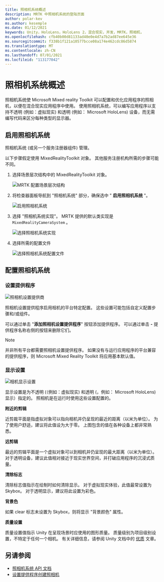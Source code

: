 ```yaml
---
title: 照相机系统概述
description: MRTK 中照相机系统的登陆页面
author: polar-kev
ms.author: kesemple
ms.date: 01/12/2021
keywords: Unity，HoloLens，HoloLens 2，混合现实，开发，MRTK，照相机，
ms.openlocfilehash: cfb40b00d81133ad40e0e4d7a7b2ad87ee645e36
ms.sourcegitcommit: f338b1f121a10577bcce08a174e462cdc86d5874
ms.translationtype: MT
ms.contentlocale: zh-CN
ms.lasthandoff: 07/01/2021
ms.locfileid: "113177042"
---
```

# <a name="camera-system-overview"></a>照相机系统概述

照相机系统使 Microsoft Mixed reality Toolkit 可以配置和优化应用程序的照相机，以便在混合现实应用程序中使用。 使用照相机系统，可以编写应用程序以支持不透明 (例如：虚拟现实) 和透明 (例如： Microsoft HoloLens) 设备，而无需编写代码来区分每种类型的显示器。

## <a name="enabling-the-camera-system"></a>启用照相机系统

照相机系统 (或另一个服务注册器组件) 管理。

以下步骤假定使用 MixedRealityToolkit 对象。 其他服务注册机构所需的步骤可能不同。

1. 选择场景层次结构中的 MixedRealityToolkit 对象。

    ![MRTK 配置场景层次结构](../images/MRTK_ConfiguredHierarchy.png)

2. 将检查器面板导航到 "照相机系统" 部分，确保选中 " **启用照相机系统** "。

    ![启用照相机系统](../images/camera-system/EnableCameraSystem.png)

3. 选择 "照相机系统实现"。 MRTK 提供的默认类实现是 `MixedRealityCameraSystem` 。

    ![选择照相机系统实现](../images/camera-system/SelectCameraSystemType.png)

4. 选择所需的配置文件

    ![选择照相机系统配置文件](../images/camera-system/SelectCameraProfile.png)

## <a name="configuring-the-camera-system"></a>配置照相机系统

### <a name="settings-providers"></a>设置提供程序

![照相机设置提供商](../images/camera-system/CameraSettingsProviders.png)

照相机设置提供程序启用相机的平台特定配置。 这些设置可能包括自定义配置步骤和/或组件。

可以通过单击 "**添加照相机设置提供程序**" 按钮添加提供程序。 可以通过单击 **-** 提供程序名称右侧的按钮来删除它们。

> [!Note]
> 并非所有平台都需要照相机设置提供程序。 如果没有与运行应用程序的平台兼容的提供程序，则 Microsoft Mixed Reality Toolkit 将应用基本默认值。

### <a name="display-settings"></a>显示设置

![相机显示设置](../images/camera-system/CameraDisplaySettings.png)

显示设置是为不透明 (（例如：虚拟现实) 和透明 (，例如： Microsoft HoloLens) 显示）指定的。 照相机是在运行时使用这些设置配置的。

**附近的剪辑**

近剪裁平面是指虚拟对象可以指向相机并仍呈现的最近的距离（以米为单位）。 为了使用户舒适，建议将此值设为大于零。 上图包含的值在各种设备上都非常熟悉。

**远剪辑**

最远的剪辑平面是一个虚拟对象可以到相机并仍呈现的最大距离（以米为单位）。 对于透明设备，建议此值相对接近于现实世界空间，并打破应用程序的沉浸式质量。

**清除标志**

清除标志值指示在绘制时如何清除显示。 对于虚拟现实体验，此值最常设置为 Skybox。 对于透明显示，建议将此设置为彩色。

**背景色**

如果 clear 标志未设置为 Skybox，则将显示 "背景颜色" 属性。

**质量设置**

质量设置值指示 Unity 在呈现场景时应使用的图形质量。 质量级别为项目级别设置，不特定于任何一个相机。 有关详细信息，请参阅 Unity 文档中的 [优质](https://docs.unity3d.com/Manual/class-QualitySettings.html) 文章。

## <a name="see-also"></a>另请参阅

- [照相机系统 API 文档](xref:Microsoft.MixedReality.Toolkit.CameraSystem)
- [设置提供程序创建照相机](create-settings-provider.md)
